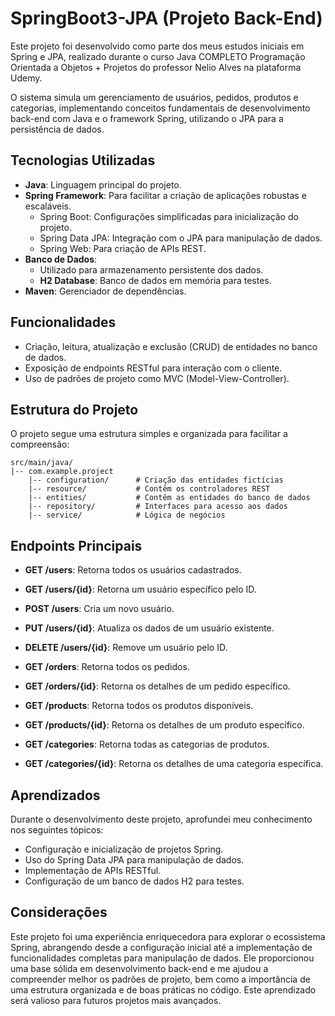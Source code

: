 # SpringBoot3-JPA (Projeto Back-End)

Este projeto foi desenvolvido como parte dos meus estudos iniciais em Spring e JPA, realizado durante o curso Java COMPLETO Programação Orientada a Objetos + Projetos do professor Nelio Alves na plataforma Udemy.

O sistema simula um gerenciamento de usuários, pedidos, produtos e categorias, implementando conceitos fundamentais de desenvolvimento back-end com Java e o framework Spring, utilizando o JPA para a persistência de dados.

## Tecnologias Utilizadas

- **Java**: Linguagem principal do projeto.
- **Spring Framework**: Para facilitar a criação de aplicações robustas e escaláveis.
  - Spring Boot: Configurações simplificadas para inicialização do projeto.
  - Spring Data JPA: Integração com o JPA para manipulação de dados.
  - Spring Web: Para criação de APIs REST.
- **Banco de Dados**:
  - Utilizado para armazenamento persistente dos dados.
  - **H2 Database**: Banco de dados em memória para testes.
- **Maven**: Gerenciador de dependências.

## Funcionalidades

- Criação, leitura, atualização e exclusão (CRUD) de entidades no banco de dados.
- Exposição de endpoints RESTful para interação com o cliente.
- Uso de padrões de projeto como MVC (Model-View-Controller).

## Estrutura do Projeto

O projeto segue uma estrutura simples e organizada para facilitar a compreensão:

```
src/main/java/
|-- com.example.project
    |-- configuration/      # Criação das entidades fictícias
    |-- resource/           # Contêm os controladores REST
    |-- entities/           # Contêm as entidades do banco de dados
    |-- repository/         # Interfaces para acesso aos dados
    |-- service/            # Lógica de negócios
```

## Endpoints Principais

- **GET /users**: Retorna todos os usuários cadastrados.
- **GET /users/{id}**: Retorna um usuário específico pelo ID.
- **POST /users**: Cria um novo usuário.
- **PUT /users/{id}**: Atualiza os dados de um usuário existente.
- **DELETE /users/{id}**: Remove um usuário pelo ID.

- **GET /orders**: Retorna todos os pedidos.
- **GET /orders/{id}**: Retorna os detalhes de um pedido específico.

- **GET /products**: Retorna todos os produtos disponíveis.
- **GET /products/{id}**: Retorna os detalhes de um produto específico.

- **GET /categories**: Retorna todas as categorias de produtos.
- **GET /categories/{id}**: Retorna os detalhes de uma categoria específica.

## Aprendizados

Durante o desenvolvimento deste projeto, aprofundei meu conhecimento nos seguintes tópicos:

- Configuração e inicialização de projetos Spring.
- Uso do Spring Data JPA para manipulação de dados.
- Implementação de APIs RESTful.
- Configuração de um banco de dados H2 para testes.

## Considerações

Este projeto foi uma experiência enriquecedora para explorar o ecossistema Spring, abrangendo desde a configuração inicial até a implementação de funcionalidades completas para manipulação de dados. Ele proporcionou uma base sólida em desenvolvimento back-end e me ajudou a compreender melhor os padrões de projeto, bem como a importância de uma estrutura organizada e de boas práticas no código. Este aprendizado será valioso para futuros projetos mais avançados.

